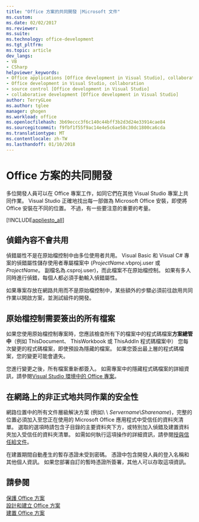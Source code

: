 ```yaml
---
title: "Office 方案的共同開發 |Microsoft 文件"
ms.custom: 
ms.date: 02/02/2017
ms.reviewer: 
ms.suite: 
ms.technology: office-development
ms.tgt_pltfrm: 
ms.topic: article
dev_langs:
- VB
- CSharp
helpviewer_keywords:
- Office applications [Office development in Visual Studio], collaborative development
- Office development in Visual Studio, collaboration
- source control [Office development in Visual Studio]
- collaborative development [Office development in Visual Studio]
author: TerryGLee
ms.author: tglee
manager: ghogen
ms.workload: office
ms.openlocfilehash: 3b69eccc3f6c140c44bff3b2d3d24e33914cae84
ms.sourcegitcommit: f9fbf1f55f9ac14e4e5c6ae58c30dc1800ca6cda
ms.translationtype: MT
ms.contentlocale: zh-TW
ms.lasthandoff: 01/10/2018
---
```

# <a name="collaborative-development-of-office-solutions"></a>Office 方案的共同開發
  多位開發人員可以在 Office 專案工作，如同它們在其他 Visual Studio 專案上共同作業。 Visual Studio 正確地找出每一部做為 Microsoft Office 安裝，即使將 Office 安裝在不同的位置。 不過，有一些要注意的重要的考量。  
  
 [!INCLUDE[appliesto_all](../vsto/includes/appliesto-all-md.md)]  
  
## <a name="debug-properties-are-not-shared"></a>偵錯內容不會共用  
 偵錯屬性不是在原始檔控制中由多位使用者共用。 Visual Basic 和 Visual C# 專案的偵錯屬性儲存使用者專屬檔案中 (*ProjectName*.vbproj.user 或*ProjectName*。 副檔名為.csproj.user)，而此檔案不在原始檔控制。 如果有多人同時進行偵錯，每個人都必須手動輸入偵錯屬性。  
  
 如果專案存放在網路共用而不是原始檔控制中，某些額外的步驟必須前往啟用共同作業以開啟方案，並測試組件的開發。  
  
## <a name="source-control-requires-checking-out-all-files"></a>原始檔控制需要簽出的所有檔案  
 如果您使用原始檔控制專案時，您應該檢查所有下的檔案中的程式碼檔案**方案總管 中**（例如 ThisDocument、 ThisWorkbook 或 ThisAddIn 程式碼檔案中） 您每次變更的程式碼檔案，即使預設為隱藏的檔案。 如果您簽出最上層的程式碼檔案，您的變更可能會遺失。  
  
 您進行變更之後，所有檔案重新都簽入。 如需專案中的隱藏程式碼檔案的詳細資訊，請參閱[Visual Studio 環境中的 Office 專案](../vsto/office-projects-in-the-visual-studio-environment.md)。  
  
## <a name="security-for-informal-collaboration-on-a-network"></a>在網路上的非正式地共同作業的安全性  
 網路位置中的所有文件層級解決方案 (例如\\ \\ *Servername*\\*Sharename*)，完整的位置必須加入至您正在使用的 Microsoft Office 應用程式中受信任的資料夾清單。 選取的選項時請包含子目錄的主要資料夾下方，或特別加入偵錯及建置資料夾加入受信任的資料夾清單。 如需如何執行這項操作的詳細資訊，請參閱[授與信任給文件](../vsto/granting-trust-to-documents.md)。  
  
 在建置期間自動產生的暫存憑證未受到密碼。 憑證中包含開發人員的登入名稱和其他個人資訊。 如果您部署自訂的暫時憑證所簽署，其他人可以存取這項資訊。  
  
## <a name="see-also"></a>請參閱  
 [保護 Office 方案](../vsto/securing-office-solutions.md)   
 [設計和建立 Office 方案](../vsto/designing-and-creating-office-solutions.md)   
 [建置 Office 方案](../vsto/building-office-solutions.md)  
  
  